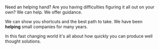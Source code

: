 Need an helping hand? Are you having difficulties figuring it all out on your own? We can help. We offer guidance.

We can show you shortcuts and the best path to take. We have been **helping** small companies for many years.

In this fast changing world it's all about how quickly you can produce well thought solutions.
